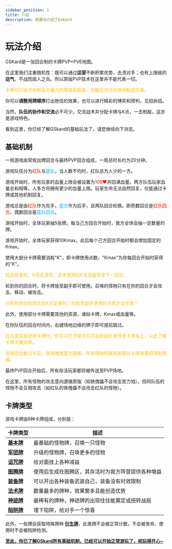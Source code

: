 ```yaml
---
sidebar_position: 1
title: 介绍
description: 简要地介绍了GsKard
---
```


# 玩法介绍

GSKard是一张回合制的卡牌PVP+PVE地图。   

在这里我们注重随机性：既可以通过**运营**不断积累优势，击溃对手；也有上限级的**运气**，不战而屈人之兵。所以原版PVP技术在这里并不能代表一切。   

<font color="#ffc000">卡牌可以给予你和友方强力的增益和装备，也能在对方的场地制造灾难。 </font>  

你可以**调整用牌顺序**打出绝佳的效果，也可以进行精彩的博弈和预判，见招拆招。   

当然，**队伍的协作和交流**必不可少。交流战术并分配卡牌与K点，一击制敌，这亦是游戏特色。   

看到这里，你已经了解GSkard的基础玩法了，请您继续向下浏览。

## 基础机制

一局游戏由常规出牌回合与最终PVP回合组成，一局总时长约为20分钟。  

游戏队伍分为<font color="#ff0000">红队</font>与<font color="#00b0f0">蓝队</font>，当人数不均时，红队总为人少的一方。  

游戏开始时，所有玩家的血量上限会被设置为<font color="#ff0000">100❤</font>并回满血量。两方队伍玩家血量总和相等，人多方将拥有更少的血量上限。玩家生命无法自然回复，仅能通过卡牌或其他机制回复。  

游戏总是由<font color="#ff0000">红队</font>作为先手，<font color="#00b0f0">蓝方</font>作为后手，且两队回合轮换。即奇数回合是<font color="#ff0000">红队回合</font>，偶数回合是<font color="#00b0f0">蓝队回合</font>。  

游戏开始时，全体玩家抽5张牌。每当己方回合开始时，我方全体会抽一定数量的牌。  

游戏开始时，全体玩家获得10Kmax。此后每个己方回合开始时都会增加固定的Kmax。  

使用大部分卡牌需要消耗"K"，即卡牌使用点数，"Kmax"为你每回合开始时获得的"K"。  

<font color="#ffc000">回合结束时，K将会清空，且未使用的K无法留存至下一回合。 </font> 

轮到你的回合时，将卡牌放至副手即可使用。召唤的怪物只有在你的回合才会攻击、移动、被攻击。  

<font color="#ffc000">只有轮到你的回合且K点足够时，你放至副手使用的卡牌才会生效！ </font>

此外，使用部分卡牌需要其他的资源，诸如卡牌、Kmax或血量等。  

在你队伍的回合时间内，右键场地边缘的牌子即可提前跳过。  

<font color="#ffc000">在任意玩家使用卡牌时，你可以打开聊天栏将鼠标指针悬停至卡牌名上，以此了解卡牌大致效果。  </font>

<font color="#ffc000">游戏回合数过半后，游戏难度变为困难，所有怪物的属性和部分卡牌效果将得到增强。  </font>

最终PVP回合开始后，所有存活玩家都将被传送至PVP场地。   

在这里，所有怪物的攻击意向遵循原版（如铁傀儡不会攻击苦力怕）。但同队伍的怪物不会互相攻击（如红队的铁傀儡不会攻击红队的怪物）。

## 卡牌类型

游戏卡牌由8种卡牌组成，分别是：

| 卡牌类型                      | 描述                        |
| ------------------------- | ------------------------- |
| **[基本牌](./kards.md#基本牌)** | 最基础的怪物牌，召唤一只怪物            |
| **[军团牌](./kards.md#军团牌)** | 升级的怪物牌，召唤更多的怪物            |
| **[诅咒牌](./kards.md#诅咒牌)** | 给对面挂上各种减益                 |
| **[图腾牌](./kards.md#图腾牌)** | 使用后生成在图腾区，其存活时为我方阵营提供各种增益 |
| **[装备牌](./kards.md#装备牌)** | 可以开出各种装备武装自己，装备没有时效限制     |
| **[法术牌](./kards.md#法术牌)** | 数量最多的牌种，效果繁多且能创造优势        |
| **[神迹牌](./kards.md#神迹牌)** | 最稀有的牌种，神迹牌的出现往往能奠定或扭转战局   |
| **[陷阱牌](./kards.md#陷阱牌)** | 埋下陷阱，给对手一个惊喜              |

此外，一些牌会获取特殊牌种 **[衍生牌](./kards.md#衍生牌)**，此类牌不会被正常计数，不会被舍弃，使用时不会被陷阱检测。

<u>**至此，你已了解GSkard所有基础机制，已经可以开始正常游玩了，祝玩得开心~**</u>